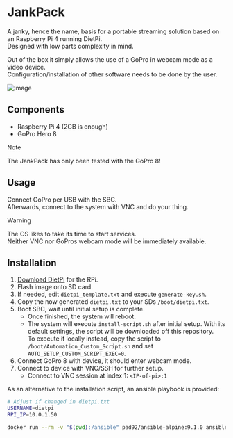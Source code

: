 # JankPack
A janky, hence the name, basis for a portable streaming solution based on an Raspberry Pi 4 running DietPi.  
Designed with low parts complexity in mind.

Out of the box it simply allows the use of a GoPro in webcam mode as a video device.  
Configuration/installation of other software needs to be done by the user.

![image](https://github.com/ThisIsntTheWay/jank-pack/assets/13659371/b5938bf8-1000-47ab-8742-8ee458a638b7)

## Components
- Raspberry Pi 4 (2GB is enough)
- GoPro Hero 8

> [!NOTE]  
> The JankPack has only been tested with the GoPro 8!

## Usage
Connect GoPro per USB with the SBC.  
Afterwards, connect to the system with VNC and do your thing.

> [!WARNING]  
> The OS likes to take its time to start services.  
> Neither VNC nor GoPros webcam mode will be immediately available.

## Installation
1. [Download DietPi](https://dietpi.com/downloads/images/DietPi_RPi-ARMv8-Bookworm.img.xz) for the RPi.
2. Flash image onto SD card.
3. If needed, edit `dietpi_template.txt` and execute `generate-key.sh`.
4. Copy the now generated `dietpi.txt` to your SDs `/boot/dietpi.txt`.
5. Boot SBC, wait until initial setup is complete.
   - Once finished, the system will reboot.
   - The system will execute `install-script.sh` after initial setup.
     With its default settings, the script will be downloaded off this repository.  
     To execute it locally instead, copy the script to `/boot/Automation_Custom_Script.sh` and set `AUTO_SETUP_CUSTOM_SCRIPT_EXEC=0`.
7. Connect GoPro 8 with device, it should enter webcam mode.
8. Connect to device with VNC/SSH for further setup.
   - Connect to VNC session at index 1: `<IP-of-pi>:1`

As an alternative to the installation script, an ansible playbook is provided:
```bash
# Adjust if changed in dietpi.txt
USERNAME=dietpi
RPI_IP=10.0.1.50

docker run --rm -v "$(pwd):/ansible" pad92/ansible-alpine:9.1.0 ansible-playbook -i "$RPI_IP," -u $USERNAME --private-key=/ansible/ansible_key /ansible/playbook.yaml
```
